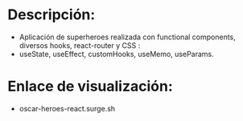 # Descripción:

- Aplicación de superheroes realizada con functional components, diversos hooks, react-router y CSS :
- useState, useEffect, customHooks, useMemo, useParams.

# Enlace de visualización:

- oscar-heroes-react.surge.sh